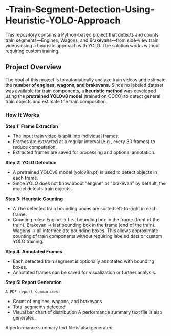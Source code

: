 # -Train-Segment-Detection-Using-Heuristic-YOLO-Approach
This repository contains a Python-based project that detects and counts train segments—Engines, Wagons, and Brakevans—from side-view train videos using a heuristic approach with YOLO. The solution works without requiring custom training.

## Project Overview ##
The goal of this project is to automatically analyze train videos and estimate the **number of engines, wagons, and brakevans.**
Since no labeled dataset was available for train components, a **heuristic method** was developed using the **pretrained YOLOv8 model** (trained on COCO) to detect general train objects and estimate the train composition.

### How It Works ###
**Step 1: Frame Extraction**

  *  The input train video is split into individual frames.
  *  Frames are extracted at a regular interval (e.g., every 30 frames) to reduce computation.
  *  Extracted frames are saved for processing and optional annotation.

**Step 2: YOLO Detection**

  *  A pretrained YOLOv8 model (yolov8n.pt) is used to detect objects in each frame.
  *  Since YOLO does not know about "engine" or "brakevan" by default, the model detects train objects.

**Step 3: Heuristic Counting**

  *  A  The detected train bounding boxes are sorted left-to-right in each frame.
  *  Counting rules:
        Engine → first bounding box in the frame (front of the train).
        Brakevan → last bounding box in the frame (end of the train).
        Wagons → all intermediate bounding boxes.
This allows approximate counting of train components without requiring labeled data or custom YOLO training.

**Step 4: Annotated Frames**

  *  Each detected train segment is optionally annotated with bounding boxes.
  *  Annotated frames can be saved for visualization or further analysis.

**Step 5: Report Generation**
     
    A PDF report summarizes:
  *  Count of engines, wagons, and brakevans
  *  Total segments detected
  *  Visual bar chart of distribution
    A performance summary text file is also generated.

A performance summary text file is also generated.
